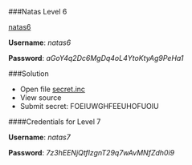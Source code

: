 ###Natas Level 6 

[natas6](http://natas6.natas.labs.overthewire.org)

**Username**: *natas6*

**Password**: *aGoY4q2Dc6MgDq4oL4YtoKtyAg9PeHa1*


###Solution

- Open file [secret.inc](http://natas6.natas.labs.overthewire.org/includes/secret.inc)
- View source
- Submit secret: FOEIUWGHFEEUHOFUOIU

####Credentials for Level 7 

**Username**: *natas7*

**Password**: *7z3hEENjQtflzgnT29q7wAvMNfZdh0i9*

